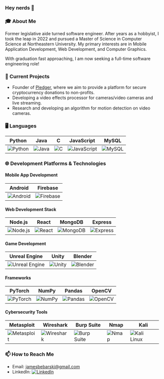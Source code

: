### Hey nerds 👋

<!--
**ssloth1/ssloth1** is a ✨ _special_ ✨ repository because its `README.md` (this file) appears on your GitHub profile.

Here are some ideas to get you started:

- 🔭 I’m currently working on ...
- 🌱 I’m currently learning ...
- 👯 I’m looking to collaborate on ...
- 🤔 I’m looking for help with ...
- 💬 Ask me about ...
- 📫 How to reach me: ...
- 😄 Pronouns: ...
- ⚡ Fun fact: ...
-->

### 🎓 About Me
Former legislative aide turned software engineer. After years as a hobbyist, I took the leap in 2022 and pursued a Master of Science in Computer Science at Northeastern University. My primary interests are in Mobile Application Development, Web Development, and Computer Graphics. 

With graduation fast approaching, I am now seeking a full-time software engineering role!

### 🔭 Current Projects
- Founder of [Pledger](https://pledger.pro), where we aim to provide a platform for secure cryptocurrency donations to non-profits.
- Developing a video effects processor for cameras/video cameras and live streaming.
- Research and developing an algorithm for motion detection on video cameras. 

### 🖥️ Languages
| Python | Java | C | JavaScript | MySQL |
|--------|------|---|------------|-------|
 ![Python](https://img.icons8.com/color/48/000000/python.png) | ![Java](https://img.icons8.com/color/48/000000/java-coffee-cup-logo.png) | ![C](https://img.icons8.com/color/48/000000/c-programming.png) | ![JavaScript](https://img.icons8.com/color/48/000000/javascript.png) | ![MySQL](https://img.icons8.com/color/48/000000/mysql-logo.png) |

### 🌐 Development Platforms & Technologies

#### Mobile App Development
| Android | Firebase |
|---------|----------|
| ![Android](https://img.icons8.com/color/48/000000/android-os.png) | ![Firebase](https://img.icons8.com/color/48/000000/firebase.png) |

#### Web Development Stack
| Node.js | React | MongoDB | Express |
|---------|-------|---------|---------|
| ![Node.js](https://img.icons8.com/color/48/000000/nodejs.png) | ![React](https://img.icons8.com/color/48/000000/react-native.png) | ![MongoDB](https://img.icons8.com/color/48/000000/mongodb.png) | ![Express](https://img.icons8.com/color/48/000000/express.png) |

#### Game Development
| Unreal Engine | Unity | Blender |
|---------------|-------|---------|
| ![Unreal Engine](https://img.icons8.com/color/48/000000/unreal-engine.png) | ![Unity](https://img.icons8.com/color/48/000000/unity.png) | ![Blender](https://img.icons8.com/color/48/000000/blender-3d.png) |

#### Frameworks
| PyTorch | NumPy | Pandas | OpenCV |
|---------|-------|--------|--------|
| ![PyTorch](https://img.icons8.com/?size=100&id=jH4BpkMnRrU5&format=png&color=000000) | ![NumPy](https://img.icons8.com/?size=100&id=aR9CXyMagKIS&format=png&color=000000) | ![Pandas](https://img.icons8.com/?size=100&id=xSkewUSqtErH&format=png&color=000000) | ![OpenCV](https://img.icons8.com/?size=100&id=bpip0gGiBLT1&format=png&color=000000) |

#### Cybersecurity Tools
| Metasploit | Wireshark | Burp Suite | Nmap | Kali |
|------------|-----------|------------|------|------|
| ![Metasploit](https://img.icons8.com/?size=100&id=PW0ChfedZvTh&format=png&color=000000) | ![Wireshark](https://img.icons8.com/?size=100&id=rOHcpTUtCTjr&format=png&color=000000) | ![Burp Suite](https://img.icons8.com/?size=100&id=41078&format=png&color=000000) | ![Nmap](https://img.icons8.com/?size=100&id=9b5wowKIlo9d&format=png&color=000000) | ![Kali Linux](https://img.icons8.com/color/48/000000/kali-linux.png) |

### 📫 How to Reach Me
- Email: [jamesbebarski@gmail.com](mailto:jamesbebarski@gmail.com)
- LinkedIn: [![LinkedIn](https://img.icons8.com/color/48/000000/linkedin.png)](https://www.linkedin.com/in/jimbebarski/)

